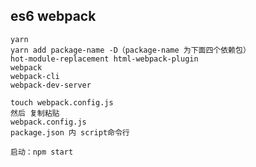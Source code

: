 ## es6 webpack
    yarn
    yarn add package-name -D（package-name 为下面四个依赖包）
    hot-module-replacement html-webpack-plugin
    webpack
    webpack-cli
    webpack-dev-server

    touch webpack.config.js
    然后 复制粘贴
    webpack.config.js
    package.json 内 script命令行

    启动：npm start

